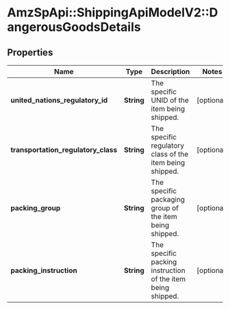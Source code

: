 # AmzSpApi::ShippingApiModelV2::DangerousGoodsDetails

## Properties
Name | Type | Description | Notes
------------ | ------------- | ------------- | -------------
**united_nations_regulatory_id** | **String** | The specific UNID of the item being shipped. | [optional] 
**transportation_regulatory_class** | **String** | The specific regulatory class  of the item being shipped. | [optional] 
**packing_group** | **String** | The specific packaging group of the item being shipped. | [optional] 
**packing_instruction** | **String** | The specific packing instruction of the item being shipped. | [optional] 


